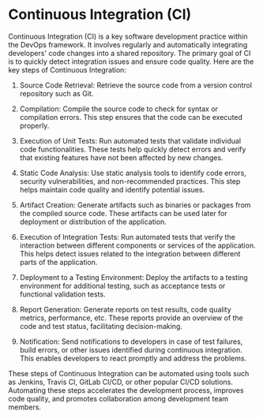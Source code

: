 # Continuous Integration (CI)

Continuous Integration (CI) is a key software development practice within the DevOps framework. It involves regularly and automatically integrating developers' code changes into a shared repository. The primary goal of CI is to quickly detect integration issues and ensure code quality. Here are the key steps of Continuous Integration:

1. Source Code Retrieval: Retrieve the source code from a version control repository such as Git.

2. Compilation: Compile the source code to check for syntax or compilation errors. This step ensures that the code can be executed properly.

3. Execution of Unit Tests: Run automated tests that validate individual code functionalities. These tests help quickly detect errors and verify that existing features have not been affected by new changes.

4. Static Code Analysis: Use static analysis tools to identify code errors, security vulnerabilities, and non-recommended practices. This step helps maintain code quality and identify potential issues.

5. Artifact Creation: Generate artifacts such as binaries or packages from the compiled source code. These artifacts can be used later for deployment or distribution of the application.

6. Execution of Integration Tests: Run automated tests that verify the interaction between different components or services of the application. This helps detect issues related to the integration between different parts of the application.

7. Deployment to a Testing Environment: Deploy the artifacts to a testing environment for additional testing, such as acceptance tests or functional validation tests.

8. Report Generation: Generate reports on test results, code quality metrics, performance, etc. These reports provide an overview of the code and test status, facilitating decision-making.

9. Notification: Send notifications to developers in case of test failures, build errors, or other issues identified during continuous integration. This enables developers to react promptly and address the problems.

These steps of Continuous Integration can be automated using tools such as Jenkins, Travis CI, GitLab CI/CD, or other popular CI/CD solutions. Automating these steps accelerates the development process, improves code quality, and promotes collaboration among development team members.
